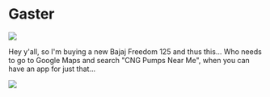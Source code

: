 # Gaster

![](https://media0.giphy.com/media/3ornjWylTTz6e0SHIs/200w.webp?cid=dda24d50jsgaxj1yuj0lz92emkvhkzhs1x3asfk424qq4a78&ep=v1_internal_gif_by_id&rid=200w.webp&ct=g)

Hey y'all, so I'm buying a new Bajaj Freedom 125 and thus this... 
Who needs to go to Google Maps and search "CNG Pumps Near Me", when you can have an app for just that...

![](https://media1.giphy.com/media/qN8mwUPAt7gByge3W1/200w.webp?cid=dda24d50juqipaohq8d2r5c15f4iqhrhhoy5pyannhm17vlk&ep=v1_internal_gif_by_id&rid=200w.webp&ct=g)